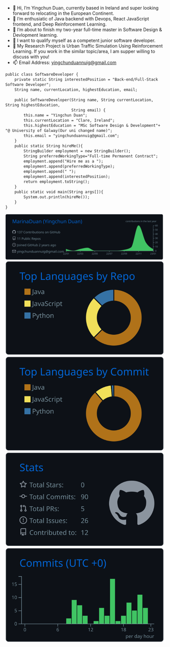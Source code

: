 - 👋 Hi, I’m Yingchun Duan, currently based in Ireland and super looking forward to relocating in the European Continent.
- 👀 I’m enthusiatic of Java backend with Devops, React JavaScript frontend, and Deep Reinforcement Learning.
- 🌱 I’m about to finish my two-year full-time master in Software Design & Devlopment learning.
- 🎯 I want to qualify myself as a competent junior software developer.
- 💞️ My Research Project is Urban Traffic Simulation Using Reinforcement Learning. If you work in the similar topic/area, I am supper willing to discuss with you!
- 📫 Email Address: yingchunduannuig@gmail.com
```
public class SoftwareDeveloper {
    private static String interestedPosition = "Back-end/Full-Stack Software Developer";
    String name, currentLocation, highestEducation, email;

    public SoftwareDeveloper(String name, String currentLocation, String highestEducation,
                             String email) {
        this.name = "Yingchun Duan";
        this.currentLocation = "Clare, Ireland";
        this.highestEducation = "MSc Software Design & Development"+ "@ University of Galway(Our uni changed name)";
        this.email = "yingchunduannuig@gmail.com";
    }
    public static String hireMe(){
        StringBuilder employment = new StringBuilder();
        String preferredWorkingType="Full-time Permanent Contract";
        employment.append("Hire me as a ");
        employment.append(preferredWorkingType);
        employment.append(" ");
        employment.append(interestedPosition);
        return employment.toString();
    }
    public static void main(String args[]){
        System.out.println(hireMe());
    }
}
```

[![](https://raw.githubusercontent.com/MarinaDuan/profile-summary-cards/master/profile-summary-card-output/github_dark/0-profile-details.svg)](https://github.com/MarinaDuan/profile-summary-cards)
[![](https://raw.githubusercontent.com/MarinaDuan/profile-summary-cards/master/profile-summary-card-output/github_dark/1-repos-per-language.svg)](https://github.com/MarinaDuan/profile-summary-cards) [![](https://raw.githubusercontent.com/MarinaDuan/profile-summary-cards/master/profile-summary-card-output/github_dark/2-most-commit-language.svg)](https://github.com/MarinaDuan/profile-summary-cards)
[![](https://raw.githubusercontent.com/MarinaDuan/profile-summary-cards/master/profile-summary-card-output/github_dark/3-stats.svg)](https://github.com/MarinaDuan/profile-summary-cards) [![](https://raw.githubusercontent.com/MarinaDuan/profile-summary-cards/master/profile-summary-card-output/github_dark/4-productive-time.svg)](https://github.com/MarinaDuan/profile-summary-cards)

